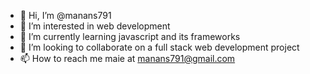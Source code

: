 - 👋 Hi, I’m @manans791
- 👀 I’m interested in web development 
- 🌱 I’m currently learning javascript and its frameworks
- 💞️ I’m looking to collaborate on a full stack web development project
- 📫 How to reach me maie at manans791@gmail.com

<!---
manans791/manans791 is a ✨ special ✨ repository because its `README.md` (this file) appears on your GitHub profile.
You can click the Preview link to take a look at your changes.
--->
